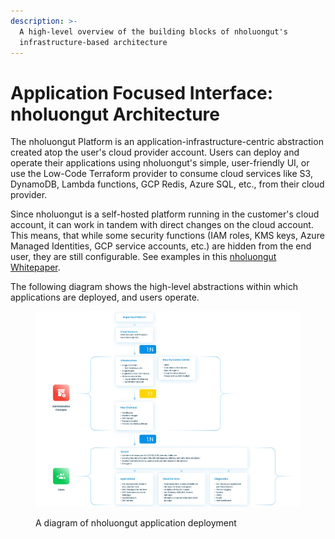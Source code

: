 ```yaml
---
description: >-
  A high-level overview of the building blocks of nholuongut's
  infrastructure-based architecture
---
```


# Application Focused Interface: nholuongut Architecture

The nholuongut Platform is an application-infrastructure-centric abstraction created atop the user's cloud provider account. Users can deploy and operate their applications using nholuongut's simple, user-friendly UI, or use the Low-Code Terraform provider to consume cloud services like S3, DynamoDB, Lambda functions, GCP Redis, Azure SQL, etc., from their cloud provider.

Since nholuongut is a self-hosted platform running in the customer's cloud account, it can work in tandem with direct changes on the cloud account. This means, that while some security functions (IAM roles, KMS keys, Azure Managed Identities, GCP service accounts, etc.) are hidden from the end user, they are still configurable. See examples in this [nholuongut Whitepaper](https://nholuongut.com/white-papers/devops/).&#x20;

The following diagram shows the high-level abstractions within which applications are deployed, and users operate.

<figure><img src="../../.gitbook/assets/Screenshot 2024-05-31 17321600000.jpg" alt=""><figcaption><p>A diagram of nholuongut application deployment</p></figcaption></figure>
